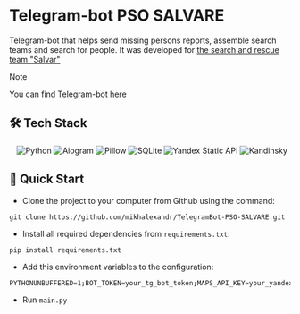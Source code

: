 # Telegram-bot PSO SALVARE
Telegram-bot that helps send missing persons reports, assemble search teams and search for people. It was developed for [the search and rescue team "Salvar"](https://vk.com/wall-29141239_27643)

> [!NOTE]
> You can find Telegram-bot [here](https://t.me/psosalvarebot)

## 🛠️ Tech Stack
ㅤ![Python](https://img.shields.io/badge/python-3670A0?style=for-the-badge&logo=python&logoColor=ffdd54)
![Aiogram](https://img.shields.io/badge/aiogram-3670A0?style=for-the-badge&logo=python&logoColor=ffdd54)
![Pillow](https://img.shields.io/badge/pillow-3670A0?style=for-the-badge&logo=python&logoColor=ffdd54)
![SQLite](https://img.shields.io/badge/sqlite-%2307405e.svg?style=for-the-badge&logo=sqlite&logoColor=white)
![Yandex Static API](https://img.shields.io/badge/yandex_static_api-FF0000?style=for-the-badge)
![Kandinsky](https://img.shields.io/badge/kandinsky-%23000000.svg?style=for-the-badge)

## 🎯 Quick Start
* Clone the project to your computer from Github using the command:
```
git clone https://github.com/mikhalexandr/TelegramBot-PSO-SALVARE.git
```

* Install all required dependencies from `requirements.txt`:
```
pip install requirements.txt
```

* Add this environment variables to the configuration:
```
PYTHONUNBUFFERED=1;BOT_TOKEN=your_tg_bot_token;MAPS_API_KEY=your_yandex_static_api_key;TUTOR_ID=your_tg_id_for_admin_panel
```

* Run `main.py`

